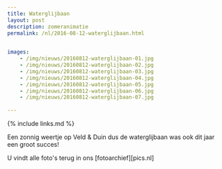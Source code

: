 ```yaml
---
title: Waterglijbaan
layout: post
description: zomeranimatie
permalink: /nl/2016-08-12-waterglijbaan.html

    
images: 
    - /img/nieuws/20160812-waterglijbaan-01.jpg
    - /img/nieuws/20160812-waterglijbaan-02.jpg
    - /img/nieuws/20160812-waterglijbaan-03.jpg
    - /img/nieuws/20160812-waterglijbaan-04.jpg
    - /img/nieuws/20160812-waterglijbaan-05.jpg
    - /img/nieuws/20160812-waterglijbaan-06.jpg
    - /img/nieuws/20160812-waterglijbaan-07.jpg
    
---
```


{% include links.md %}

Een zonnig weertje op Veld & Duin dus de waterglijbaan was ook dit jaar een groot succes!

U vindt alle foto's terug in ons [fotoarchief][pics.nl]

